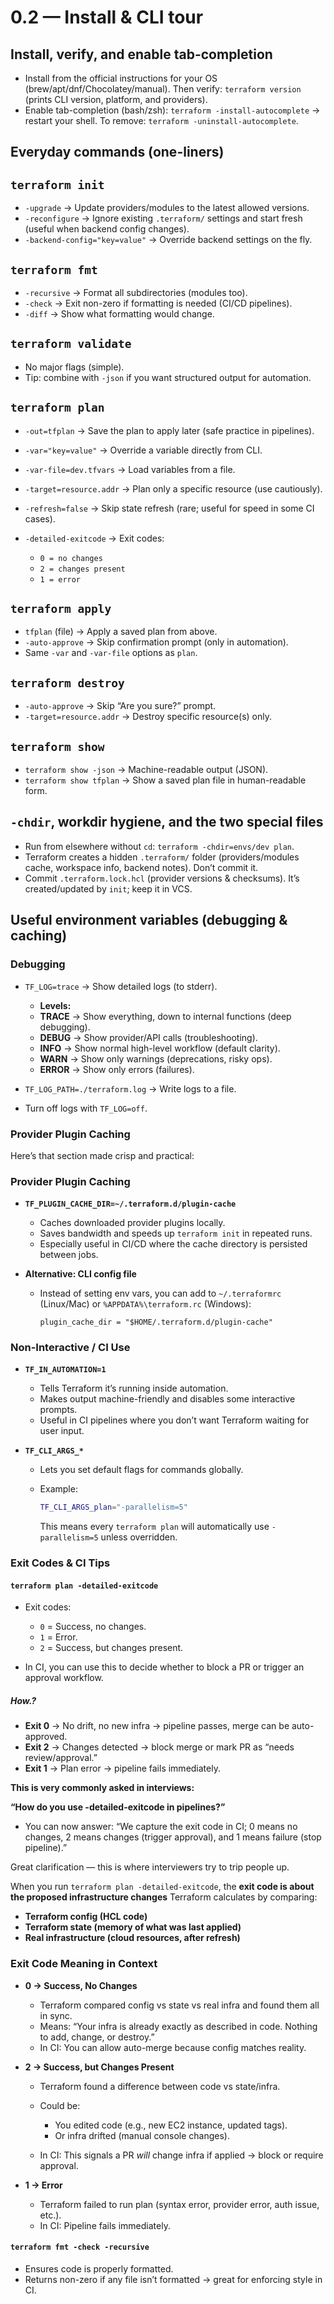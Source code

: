 # 0.2 — Install & CLI tour

## Install, verify, and enable tab-completion

- Install from the official instructions for your OS (brew/apt/dnf/Chocolatey/manual). Then verify:
  `terraform version` (prints CLI version, platform, and providers).
- Enable tab-completion (bash/zsh):
  `terraform -install-autocomplete` → restart your shell. To remove: `terraform -uninstall-autocomplete`.

## Everyday commands (one-liners)

## `terraform init`

- `-upgrade` → Update providers/modules to the latest allowed versions.
- `-reconfigure` → Ignore existing `.terraform/` settings and start fresh (useful when backend config changes).
- `-backend-config="key=value"` → Override backend settings on the fly.

## `terraform fmt`

- `-recursive` → Format all subdirectories (modules too).
- `-check` → Exit non-zero if formatting is needed (CI/CD pipelines).
- `-diff` → Show what formatting would change.

## `terraform validate`

- No major flags (simple).
- Tip: combine with `-json` if you want structured output for automation.

## `terraform plan`

- `-out=tfplan` → Save the plan to apply later (safe practice in pipelines).
- `-var="key=value"` → Override a variable directly from CLI.
- `-var-file=dev.tfvars` → Load variables from a file.
- `-target=resource.addr` → Plan only a specific resource (use cautiously).
- `-refresh=false` → Skip state refresh (rare; useful for speed in some CI cases).
- `-detailed-exitcode` → Exit codes:

  - `0 = no changes`
  - `2 = changes present`
  - `1 = error`

## `terraform apply`

- `tfplan` (file) → Apply a saved plan from above.
- `-auto-approve` → Skip confirmation prompt (only in automation).
- Same `-var` and `-var-file` options as `plan`.

## `terraform destroy`

- `-auto-approve` → Skip “Are you sure?” prompt.
- `-target=resource.addr` → Destroy specific resource(s) only.

## `terraform show`

- `terraform show -json` → Machine-readable output (JSON).
- `terraform show tfplan` → Show a saved plan file in human-readable form.

## `-chdir`, workdir hygiene, and the two special files

- Run from elsewhere without `cd`: `terraform -chdir=envs/dev plan`.
- Terraform creates a hidden `.terraform/` folder (providers/modules cache, workspace info, backend notes). Don’t commit it.
- Commit `.terraform.lock.hcl` (provider versions & checksums). It’s created/updated by `init`; keep it in VCS.

## Useful environment variables (debugging & caching)

### Debugging

- `TF_LOG=trace` → Show detailed logs (to stderr).

  - **Levels:**
  - **TRACE** → Show everything, down to internal functions (deep debugging).
  - **DEBUG** → Show provider/API calls (troubleshooting).
  - **INFO** → Show normal high-level workflow (default clarity).
  - **WARN** → Show only warnings (deprecations, risky ops).
  - **ERROR** → Show only errors (failures).

- `TF_LOG_PATH=./terraform.log` → Write logs to a file.
- Turn off logs with `TF_LOG=off`.

### Provider Plugin Caching

Here’s that section made crisp and practical:

### Provider Plugin Caching

- **`TF_PLUGIN_CACHE_DIR=~/.terraform.d/plugin-cache`**

  - Caches downloaded provider plugins locally.
  - Saves bandwidth and speeds up `terraform init` in repeated runs.
  - Especially useful in CI/CD where the cache directory is persisted between jobs.

- **Alternative: CLI config file**

  - Instead of setting env vars, you can add to `~/.terraformrc` (Linux/Mac) or `%APPDATA%\terraform.rc` (Windows):

    ```hcl
    plugin_cache_dir = "$HOME/.terraform.d/plugin-cache"
    ```

### Non-Interactive / CI Use

- **`TF_IN_AUTOMATION=1`**

  - Tells Terraform it’s running inside automation.
  - Makes output machine-friendly and disables some interactive prompts.
  - Useful in CI pipelines where you don’t want Terraform waiting for user input.

- **`TF_CLI_ARGS_*`**

  - Lets you set default flags for commands globally.
  - Example:

    ```bash
    TF_CLI_ARGS_plan="-parallelism=5"
    ```

    This means every `terraform plan` will automatically use `-parallelism=5` unless overridden.

### Exit Codes & CI Tips

#### **`terraform plan -detailed-exitcode`**

- Exit codes:

  - `0` = Success, no changes.
  - `1` = Error.
  - `2` = Success, but changes present.

- In CI, you can use this to decide whether to block a PR or trigger an approval workflow.

##### How.?

- **Exit 0** → No drift, no new infra → pipeline passes, merge can be auto-approved.
- **Exit 2** → Changes detected → block merge or mark PR as “needs review/approval.”
- **Exit 1** → Plan error → pipeline fails immediately.

**This is very commonly asked in interviews:**

**“How do you use -detailed-exitcode in pipelines?”**

- You can now answer: “We capture the exit code in CI; 0 means no changes, 2 means changes (trigger approval), and 1 means failure (stop pipeline).”

Great clarification — this is where interviewers try to trip people up.

When you run `terraform plan -detailed-exitcode`, the **exit code is about the proposed infrastructure changes** Terraform calculates by comparing:

- **Terraform config (HCL code)**
- **Terraform state (memory of what was last applied)**
- **Real infrastructure (cloud resources, after refresh)**

### Exit Code Meaning in Context

- **0 → Success, No Changes**

  - Terraform compared config vs state vs real infra and found them all in sync.
  - Means: “Your infra is already exactly as described in code. Nothing to add, change, or destroy.”
  - In CI: You can allow auto-merge because config matches reality.

- **2 → Success, but Changes Present**

  - Terraform found a difference between code vs state/infra.
  - Could be:

    - You edited code (e.g., new EC2 instance, updated tags).
    - Or infra drifted (manual console changes).

  - In CI: This signals a PR _will_ change infra if applied → block or require approval.

- **1 → Error**

  - Terraform failed to run plan (syntax error, provider error, auth issue, etc.).
  - In CI: Pipeline fails immediately.

#### **`terraform fmt -check -recursive`**

- Ensures code is properly formatted.
- Returns non-zero if any file isn’t formatted → great for enforcing style in CI.
